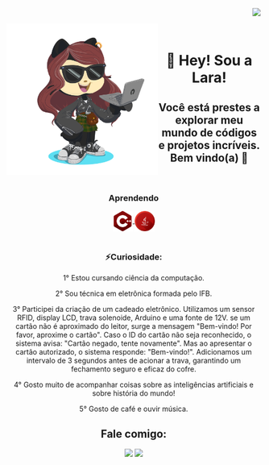 <img align="right" src="https://komarev.com/ghpvc/?username=andreinaoliveira&color=ff69b4"><br>
<div align="center">
<div align="left">
  <a href="(https://github.com/Laraewellen/Laraewellen/blob/cfd9b146f9c4de3ddcb575e434944fd1894f2d5b/.github/octocat-1697678231229.png)(https://github.com/Laraewellen/Laraewellen/blob/cfd9b146f9c4de3ddcb575e434944fd1894f2d5b/.github/octocat-1697678231229.png)">
    <img align="left" src="https://github.com/Laraewellen/Laraewellen/blob/cfd9b146f9c4de3ddcb575e434944fd1894f2d5b/.github/octocat-1697678231229.png" width="300" heigth="300"/>
   
  </a>
</div>
<br>


  # 🌟 Hey! Sou a Lara!  
## Você está prestes a explorar meu mundo de códigos e projetos incríveis. Bem vindo(a) 🚀
<br>

### Aprendendo
<div align="center">
  <a href="[(https://github.com/Laraewellen/Laraewellen/blob/377bad01662e55b16ae5f87898728100f72a7fa1/.github/002-c.png)](https://github.com/Laraewellen/Laraewellen/blob/main/.github/002-c.png)">
    <img align="center" src="https://github.com/Laraewellen/Laraewellen/blob/377bad01662e55b16ae5f87898728100f72a7fa1/.github/002-c.png" width="40" heigth="40"/>
     </a>
  <a href="[https://github.com/Laraewellen/Laraewellen/blob/377bad01662e55b16ae5f87898728100f72a7fa1/.github/001-java.png](https://github.com/Laraewellen/Laraewellen/blob/main/.github/001-java.png)">
    <img align="center" src="https://github.com/Laraewellen/Laraewellen/blob/377bad01662e55b16ae5f87898728100f72a7fa1/.github/001-java.png" width="40" heigth="40"/>   
  </a>  
</div>
<br>

### ⚡Curiosidade: 
1° Estou cursando ciência da computação.

2° Sou técnica em eletrônica formada pelo IFB.

3° Participei da criação de um cadeado eletrônico. Utilizamos um sensor RFID, display LCD, trava solenoide, Arduino e uma fonte de 12V.
se um cartão não é aproximado do leitor, surge a mensagem "Bem-vindo! Por favor, aproxime o cartão". Caso o ID do cartão não seja reconhecido, o sistema avisa: "Cartão negado, tente novamente". Mas ao apresentar o cartão autorizado, o sistema responde: "Bem-vindo!". Adicionamos um intervalo de 3 segundos antes de acionar a trava, garantindo um fechamento seguro e eficaz do cofre. 

4° Gosto muito de acompanhar coisas sobre as inteligências artificiais e sobre história do mundo!

5° Gosto de café e ouvir música.


## Fale comigo:

<div>
<a href = "mailto:contato@laraewellen@gmail.com"><img loading="lazy" src="https://img.shields.io/badge/Gmail-D14836?style=for-the-badge&logo=gmail&logoColor=white" target="_blank"></a>
<a href="https://www.linkedin.com/in/lara-ewellen-bbaa81285" target="_blank"><img loading="lazy" src="https://img.shields.io/badge/-LinkedIn-%230077B5?style=for-the-badge&logo=linkedin&logoColor=white" target="_blank"></a>   
</div>
